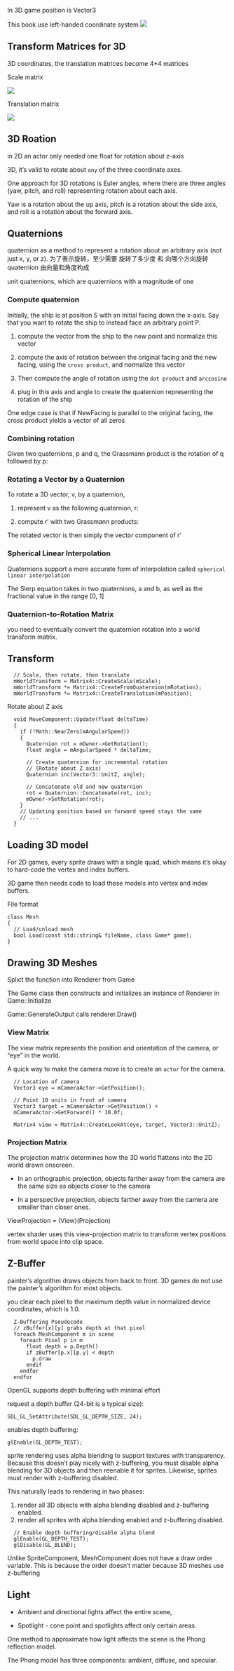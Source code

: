 
In 3D game position is Vector3

This book use left-handed coordinate system
![](./_images/book-left-hand.png)

## Transform Matrices for 3D
3D coordinates, the translation matrices become 4*4 matrices

Scale matrix

![](./_images/3d-scale-matrix.png)

Translation matrix

![](./_images/3d-translation-matrix.png)

## 3D Roation
in 2D an actor only needed one float for rotation about z-axis

3D, it’s valid to rotate about `any` of the three coordinate axes.

One approach for 3D rotations is Euler angles, where there are three angles (yaw, pitch, and
roll) representing rotation about each axis.

Yaw is a rotation about the up axis, 
pitch is a rotation about the side axis, 
and roll is a rotation about the forward axis.


## Quaternions
quaternion as a method to represent a rotation about an arbitrary axis (not just x, y, or z).
为了表示旋转，至少需要 旋转了多少度 和 向哪个方向旋转 
quaternion 由向量和角度构成

unit quaternions, which are quaternions with a magnitude of one

### Compute quaternion 
Initially, the ship is at position S with an initial facing down the x-axis. 
Say that you want to rotate the ship to instead face an arbitrary point P.
1. compute the vector from the ship to the new point and normalize
this vector

2. compute the axis of rotation between the original facing and the new facing, using the `cross product`, and normalize this vector

3. Then compute the angle of rotation using the `dot product` and `arccosine`

4. plug in this axis and angle to create the quaternion representing the rotation of the ship

One edge case is that if NewFacing is parallel to the original facing, the cross product yields a vector of all zeros



### Combining rotation
Given two quaternions, p and q, the Grassmann product is the rotation of q followed by p:


### Rotating a Vector by a Quaternion

To rotate a 3D vector, v, by a quaternion, 
1. represent v as the following quaternion, r:

2. compute r′ with two Grassmann products:

The rotated vector is then simply the vector component of r′


### Spherical Linear Interpolation
Quaternions support a more accurate form of interpolation called `spherical linear interpolation`

The Slerp equation takes in two quaternions, a and b, as well as the fractional value in the range [0, 1]

### Quaternion-to-Rotation Matrix
you need to eventually convert the quaternion rotation into a world transform matrix.



## Transform 
```
  // Scale, then rotate, then translate
  mWorldTransform = Matrix4::CreateScale(mScale);
  mWorldTransform *= Matrix4::CreateFromQuaternion(mRotation);
  mWorldTransform *= Matrix4::CreateTranslation(mPosition);
```

Rotate about Z axis
```
  void MoveComponent::Update(float deltaTime)
  {
    if (!Math::NearZero(mAngularSpeed))
    {
      Quaternion rot = mOwner->GetRotation();
      float angle = mAngularSpeed * deltaTime;

      // Create quaternion for incremental rotation
      // (Rotate about Z axis)
      Quaternion inc(Vector3::UnitZ, angle);
      
      // Concatenate old and new quaternion
      rot = Quaternion::Concatenate(rot, inc);
      mOwner->SetRotation(rot);
    }
    // Updating position based on forward speed stays the same
    // ...
  }
```

## Loading 3D model
For 2D games, every sprite draws with a single quad, which means it’s okay to hard-code the vertex and index buffers.

3D game then needs code to load these models into vertex and index buffers.

File format

```
class Mesh
{
  // Load/unload mesh
  bool Load(const std::string& fileName, class Game* game);
}
```

## Drawing 3D Meshes
Splict the function into Renderer from Game

The Game class then constructs and initializes an instance of Renderer in Game::Initialize

Game::GenerateOutput calls renderer.Draw()

### View Matrix
The view matrix represents the position and orientation of the camera, or “eye” in the world.

A quick way to make the camera move is to create an `actor` for the camera.

```
  // Location of camera
  Vector3 eye = mCameraActor->GetPosition();

  // Point 10 units in front of camera
  Vector3 target = mCameraActor->GetPosition() +
  mCameraActor->GetForward() * 10.0f;

  Matrix4 view = Matrix4::CreateLookAt(eye, target, Vector3::UnitZ);
```


### Projection Matrix
The projection matrix determines how the 3D world flattens into the 2D world drawn
onscreen.

- In an orthographic projection, objects farther away from the camera are the same
size as objects closer to the camera

- In a perspective projection, objects farther away from the camera are smaller than closer
ones.

ViewProjection = (View)(Projection)

vertex shader uses this view-projection matrix to transform vertex positions from
world space into clip space.

## Z-Buffer
painter’s algorithm draws objects from back to front. 3D games do not use the painter’s algorithm
for most objects.

you clear each pixel to the maximum depth value in normalized device coordinates, which is 1.0.
```
  Z-Buffering Pseudocode
  // zBuffer[x][y] grabs depth at that pixel
  foreach MeshComponent m in scene
    foreach Pixel p in m
      float depth = p.Depth()
      if zBuffer[p.x][p.y] < depth
        p.draw
      endif
    endfor
  endfor
```

OpenGL supports depth buffering with minimal effort

request a depth buffer (24-bit is a typical size):
```
SDL_GL_SetAttribute(SDL_GL_DEPTH_SIZE, 24);
```
enables depth buffering:
```
glEnable(GL_DEPTH_TEST);
```

sprite rendering uses alpha blending to support textures with transparency. Because this doesn’t play
nicely with z-buffering, you must disable alpha blending for 3D objects and then reenable it for
sprites. Likewise, sprites must render with z-buffering disabled.

This naturally leads to rendering in two phases: 
1. render all 3D objects with alpha blending disabled and z-buffering enabled.
2. render all sprites with alpha blending enabled and z-buffering disabled. 
```
  // Enable depth buffering/disable alpha blend
  glEnable(GL_DEPTH_TEST);
  glDisable(GL_BLEND);
```

Unlike SpriteComponent, MeshComponent does not have a draw order variable. 
This is because the order doesn’t matter because 3D meshes use z-buffering



## Light
- Ambient and directional lights affect the entire scene,

- Spotlight - cone
  point and spotlights affect only certain areas. 

One method to approximate how light affects the scene is the Phong reflection model. 

The Phong model has three components: ambient, diffuse, and specular.


